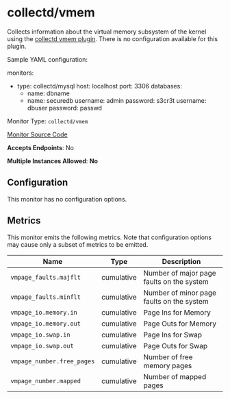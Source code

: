 <!--- GENERATED BY gomplate from scripts/docs/monitor-page.md.tmpl --->

# collectd/vmem

 Collects information about the virtual memory
subsystem of the kernel using the [collectd vmem
plugin](https://collectd.org/wiki/index.php/Plugin:vmem).  There is no
configuration available for this plugin.

Sample YAML configuration:

monitors:
 - type: collectd/mysql
   host: localhost
   port: 3306
   databases:
     - name: dbname
     - name: securedb
       username: admin
       password: s3cr3t
   username: dbuser
   password: passwd

Monitor Type: `collectd/vmem`

[Monitor Source Code](https://github.com/signalfx/signalfx-agent/tree/master/internal/monitors/collectd/vmem)

**Accepts Endpoints**: No

**Multiple Instances Allowed**: **No**

## Configuration

This monitor has no configuration options.


## Metrics

This monitor emits the following metrics.  Note that configuration options may
cause only a subset of metrics to be emitted.

| Name | Type | Description |
| ---  | ---  | ---         |
| `vmpage_faults.majflt` | cumulative | Number of major page faults on the system |
| `vmpage_faults.minflt` | cumulative | Number of minor page faults on the system |
| `vmpage_io.memory.in` | cumulative | Page Ins for Memory |
| `vmpage_io.memory.out` | cumulative | Page Outs for Memory |
| `vmpage_io.swap.in` | cumulative | Page Ins for Swap |
| `vmpage_io.swap.out` | cumulative | Page Outs for Swap |
| `vmpage_number.free_pages` | cumulative | Number of free memory pages |
| `vmpage_number.mapped` | cumulative | Number of mapped pages |



